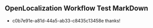 ## OpenLocalization Workflow Test MarkDown
* c0b7e91e-a81d-44a5-ab33-c8435c13458e thanks!

<!--HONumber=Aug16_HO1-->


